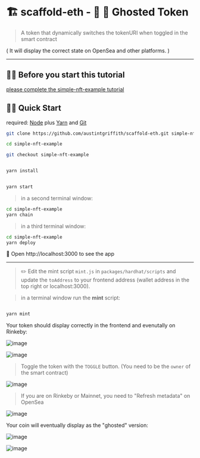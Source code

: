 # 🏗 scaffold-eth - 🔔 🔕 Ghosted Token

> A token that dynamically switches the tokenURI when toggled in the smart contract

( It will display the correct state on OpenSea and other platforms. )

---

## 👨‍🏫 Before you start this tutorial

[please complete the simple-nft-example tutorial](https://github.com/austintgriffith/scaffold-eth/tree/simple-nft-example)

## 🏃‍♀️ Quick Start

required: [Node](https://nodejs.org/dist/latest-v12.x/) plus [Yarn](https://classic.yarnpkg.com/en/docs/install/) and [Git](https://git-scm.com/downloads)

```bash
git clone https://github.com/austintgriffith/scaffold-eth.git simple-nft-example

cd simple-nft-example

git checkout simple-nft-example
```

```bash

yarn install

```

```bash

yarn start

```

> in a second terminal window:

```bash
cd simple-nft-example
yarn chain

```

> in a third terminal window:

```bash
cd simple-nft-example
yarn deploy

```

📱 Open http://localhost:3000 to see the app

---

> ✏️ Edit the mint script `mint.js` in `packages/hardhat/scripts` and update the `toAddress` to your frontend address (wallet address in the top right or localhost:3000).

> in a terminal window run the **mint** script:

```bash

yarn mint

```


Your token should display correctly in the frontend and evenutally on Rinkeby:

![image](https://user-images.githubusercontent.com/2653167/122653983-b1070100-d105-11eb-955d-5abc5221dbbf.png)

![image](https://user-images.githubusercontent.com/2653167/122653961-8d43bb00-d105-11eb-9edf-ff996a75b2ff.png)


> Toggle the token with the `TOGGLE` button. (You need to be the `owner` of the smart contract)

![image](https://user-images.githubusercontent.com/2653167/122654171-c6305f80-d106-11eb-9757-c6be7e6c9f7a.png)


> If you are on Rinkeby or Mainnet, you need to "Refresh metadata" on OpenSea

![image](https://user-images.githubusercontent.com/2653167/122654028-ce3bcf80-d105-11eb-97d7-f3ac9236e0da.png)


Your coin will eventually display as the "ghosted" version:

![image](https://user-images.githubusercontent.com/2653167/122654182-d3e5e500-d106-11eb-8598-fc793f5ae11a.png)

![image](https://user-images.githubusercontent.com/2653167/122654043-ead80780-d105-11eb-8c5b-405205f7aa8c.png)
